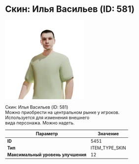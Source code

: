 # Скин: Илья Васильев (ID: 581)

![Item Image](../img/5451.webp?raw=true)

Скин: Илья Васильев (ID: 581)<br>Можно приобрести на центральном рынке у игроков.<br>Используется для изменения внешнего<br>вида персонажа. Можно надеть.


| Параметр | Значение |
|----------|----------|
| **ID** | 5451 |
| **Тип** | ITEM_TYPE_SKIN |
| **Максимальный уровень улучшения** | 12 |

